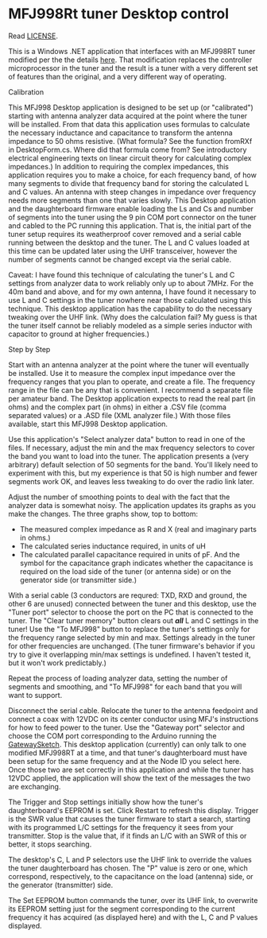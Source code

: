 <h1>MFJ998Rt tuner Desktop control</h1>

Read <a href="../LICENSE">LICENSE</a>.

This is a Windows .NET application that interfaces with an MFJ998RT tuner modified per the
the details <a href="/w5xd/Mfj998Rt-mods">here</a>. That modification replaces the controller microprocessor
in the tuner and the result is a tuner with a very different set of features than the 
original, and a very different way of operating.

Calibration

This MFJ998 Desktop application is designed to be set up (or "calibrated") starting with
antenna analyzer data acquired at the point where the tuner will be installed. From that data this application
uses formulas to calculate the necessary inductance and capacitance to transform the
antenna impedance to 50 ohms resistive. (What formula? See the function fromRXf in DesktopForm.cs. Where
did that formula come from? See introductory electrical engineering texts on linear circuit theory for
calculating complex impedances.) In addition to requiring the complex impedances, this application requires
you to make a choice, for each frequency band, of how many segments to divide that frequency band for storing
the calculated L and C values. An antenna with steep changes in impedance over frequency needs more segments
than one that varies slowly. This Desktop application and the daughterboard firmware enable loading the
Ls and Cs and number of segments into the tuner using the 9 pin COM port connector on the tuner and cabled
to the PC running this application. That is, the initial part of the tuner setup requires its weatherproof cover
removed and a serial cable running between the desktop and the tuner. The L and C values loaded at this time
can be updated later using the UHF transceiver, however the number of segments cannot be changed except
via the serial cable.

Caveat: I have found this technique of calculating the tuner's L and C settings from analyzer data to work
reliably only up to about 7MHz. For the 40m band and above, and for my own antenna, I have found it necessary
to use L and C settings in the tuner nowhere near those calculated using this technique. This desktop application
has the capability to do the necessary tweaking over the UHF link. (Why does the calculation fail? My guess is
that the tuner itself cannot be reliably modeled as a simple series inductor with capacitor to ground at 
higher frequencies.)

Step by Step

Start with an antenna analyzer at the point where the tuner will eventually be installed. Use it to measure
the complex input impedance over the frequency ranges that you plan to operate, and create a file. The frequency
range in the file can be any that is convenient. I recommend a separate file per amateur band. The
Desktop application expects to read the real part (in ohms) and the complex part (in ohms) in either a .CSV
file (comma separated values) or a .ASD file (XML analyzer file.) With those files available, start this
MFJ998 Desktop application. 

Use this application's "Select analyzer data" button to read in one of the files. If necessary, adjust the min 
and the max frequency selectors to cover the band you want to load into the tuner. The application presents
a (very arbitrary) default selection of 50 segments for the band. You'll likely need to experiment with this,
but my experience is that 50 is high number and fewer segments work OK, and leaves less tweaking to do over the
radio link later.

Adjust the number of smoothing points to deal with the fact that the analyzer data is somewhat noisy. The application
updates its graphs as you make the changes. The three graphs show, top to bottom: <ul>
  <li>The measured complex impedance as R and X (real and imaginary parts in ohms.)</li>
  <li> The calculated series inductance required, in units of uH</li>
      <li>The calculated parallel capacitance required in units of pF. And the symbol for the capacitance graph indicates 
        whether the capacitance is required on the load side of the tuner (or antenna side) or on the generator side 
        (or transmitter side.) </li>
</ul>

With a serial cable (3 conductors are requred: TXD, RXD and ground, the other 6 are unused) connected between the tuner
and this desktop, use the "Tuner port" selector to choose the port on the PC that is connected to the tuner. The "Clear tuner 
memory" button clears out <b><i>all</i></b> L and C settings in the tuner! Use the "To MFJ998" button to replace the
tuner's settings only for the frequency range selected by min and max. Settings already in the tuner for other frequencies
are unchanged. (The tuner firmware's behavior if you try to give it overlapping min/max settings is undefined. I haven't 
tested it, but it won't work predictably.)

Repeat the process of loading analyzer data, setting the number of segments and smoothing, and "To MFJ998" for each band
that you will want to support.

Disconnect the serial cable. Relocate the tuner to the antenna feedpoint and connect a coax with 12VDC on its center 
conductor using MFJ's instructions for how to feed power to the tuner. Use the "Gateway port" selector and choose
the COM port corresponding to the Arduino running the <a href='https://github.com/w5xd/Mfj998Rt-mods/GatewaySketch'>GatewaySketch</a>. This desktop application (currently) can only talk to one modified MFJ998RT at 
a time, and that tuner's daughterboard must have been setup for the same frequency and at the Node ID you select here.
Once those two are set correctly in this application and while the tuner has 12VDC applied, the application will show
the text of the messages the two are exchanging.

The Trigger and Stop settings initially show how the tuner's daughterboard's EEPROM is set. Click Restart to refresh
this display. Trigger is the SWR value that causes the tuner firmware to start a search, starting with its programmed L/C
settings for the frequency it sees from your transmitter. Stop is the value that, if it finds an L/C with an SWR
of this or better, it stops searching.

The desktop's C, L and P selectors use the UHF link to override the values the tuner daughterboard has chosen.
The "P" value is zero or one, which correspond, respectively, to the capacitance on the load (antenna) side, or the generator
(transmitter) side.

The Set EEPROM button commands the tuner, over its UHF link, to overwrite its EEPROM setting just for the segment corresponding
to the current frequency it has acquired (as displayed here) and with the L, C and P values displayed.



